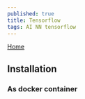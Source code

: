 ```yaml
---
published: true
title: Tensorflow
tags: AI NN tensorflow
---
```

[Home](https://www.tensorflow.org/)

## Installation
### As docker container
